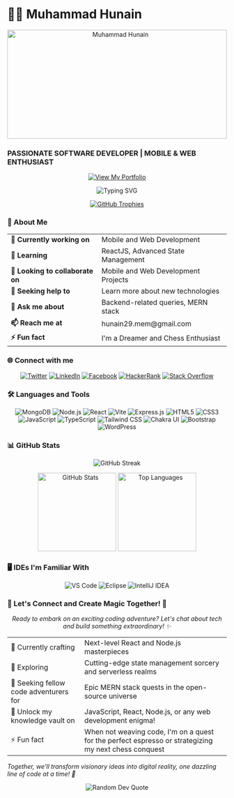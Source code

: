 <h1 >👨‍💻 Muhammad Hunain</h1>
  <p align="center">
    <img src="https://res.cloudinary.com/dtsdaiqrp/image/upload/v1722670184/1684967781752_lwdwyj.jpg" alt="Muhammad Hunain" width="100%" height="250" style="object-fit: cover;" />
  </p>

 
  <h3>PASSIONATE SOFTWARE DEVELOPER | MOBILE & WEB ENTHUSIAST</h3>
     <p align="center">
        <a href="https://hunain.me" target="_blank">
          <img src="https://img.shields.io/badge/View_My_Portfolio-fff?style=for-the-badge&logo=portfolio&logoColor=black" alt="View My Portfolio" />
        </a>
      </p>
      <p align="center">
        <img src="https://readme-typing-svg.herokuapp.com?font=Fira+Code&size=24&pause=700&duration=1000&color=39FF14¢er=true&vCenter=true&width=435&lines=HI+THERE!+I'M+MUHAMMAD+HUNAIN;FULL+STACK+WEB+DEVELOPER;MERN+STACK+ENTHUSIAST;AI+CHATBOT+DEVELOPER;PROMPT+ENGINEERING+ENTHUSIAST;ALWAYS+LEARNING+NEW+THINGS;" alt="Typing SVG" />
      </p>


  <p align="center">
    <a href="https://github.com/ryo-ma/github-profile-trophy">
      <img src="https://github-profile-trophy.vercel.app/?username=Muhammad-Hunain&theme=darkhub&no-frame=true&margin-w=15&margin-h=15&column=7" alt="GitHub Trophies" />
    </a>
  </p>

  <h3 >🚀 About Me</h3>

  <table align="center">
    <tr>
      <td><strong>🔭 Currently working on</strong></td>
      <td>Mobile and Web Development</td>
    </tr>
    <tr>
      <td><strong>🌱 Learning</strong></td>
      <td>ReactJS, Advanced State Management</td>
    </tr>
    <tr>
      <td><strong>👯 Looking to collaborate on</strong></td>
      <td>Mobile and Web Development Projects</td>
    </tr>
    <tr>
      <td><strong>🤝 Seeking help to</strong></td>
      <td>Learn more about new technologies</td>
    </tr>
    <tr>
      <td><strong>💬 Ask me about</strong></td>
      <td>Backend-related queries, MERN stack</td>
    </tr>
    <tr>
      <td><strong>📫 Reach me at</strong></td>
      <td>hunain29.mem@gmail.com</td>
    </tr>
    <tr>
      <td><strong>⚡ Fun fact</strong></td>
      <td>I'm a Dreamer and Chess Enthusiast</td>
    </tr>
  </table>

  <h3 >🌐 Connect with me</h3>
  <p align="center">
    <a href="https://twitter.com/Muhamma87640881" target="_blank"><img src="https://img.icons8.com/color/64/000000/twitter--v1.png" alt="Twitter" /></a>
    <a href="https://www.linkedin.com/in/muhammad-hunain-0a025321a/" target="_blank"><img src="https://img.icons8.com/color/64/000000/linkedin--v1.png" alt="LinkedIn" /></a>
    <a href="https://www.facebook.com/HunainIsmail.Memons" target="_blank"><img src="https://img.icons8.com/color/64/000000/facebook-new.png" alt="Facebook" /></a>
    <a href="https://www.hackerrank.com/hunain29_mem" target="_blank"><img src="https://img.icons8.com/external-tal-revivo-color-tal-revivo/64/000000/external-hackerrank-is-a-technology-company-that-focuses-on-competitive-programming-logo-color-tal-revivo.png" alt="HackerRank" /></a>
    <a href="https://stackoverflow.com/users/story/17804152?newreg=c60d95ca7f6044a5bdcb51681b74c846" target="_blank"><img src="https://img.icons8.com/color/64/000000/stackoverflow.png" alt="Stack Overflow" /></a>
  </p>

  <h3 >🛠 Languages and Tools</h3>
  <p align="center">
    <img src="https://img.icons8.com/color/64/000000/mongodb.png" alt="MongoDB" />
    <img src="https://img.icons8.com/color/64/000000/nodejs.png" alt="Node.js" />
    <img src="https://img.icons8.com/color/64/000000/react-native.png" alt="React" />
    <img src="https://img.icons8.com/color/64/000000/vite.png" alt="Vite" />
    <img src="https://img.icons8.com/color/64/000000/express.png" alt="Express.js" />
    <img src="https://img.icons8.com/color/64/000000/html-5.png" alt="HTML5" />
    <img src="https://img.icons8.com/color/64/000000/css3.png" alt="CSS3" />
    <img src="https://img.icons8.com/color/64/000000/javascript.png" alt="JavaScript" />
    <img src="https://img.icons8.com/color/64/000000/typescript.png" alt="TypeScript" />
    <img src="https://img.icons8.com/color/64/000000/tailwindcss.png" alt="Tailwind CSS" />
    <img src="https://img.icons8.com/color/64/000000/chakra-ui.png" alt="Chakra UI" />
    <img src="https://img.icons8.com/color/64/000000/bootstrap.png" alt="Bootstrap" />
    <img src="https://img.icons8.com/color/64/000000/wordpress.png" alt="WordPress" />
  </p>

  <h3 >📊 GitHub Stats</h3>
  <p align="center">
    <img src="https://github-readme-streak-stats.herokuapp.com/?user=Muhammad-Hunain&theme=radical&hide_border=true&border_radius=10" alt="GitHub Streak" />
  </p>
  <p align="center">
    <img height="180em" src="https://github-readme-stats.vercel.app/api?username=Muhammad-Hunain&theme=radical&show_icons=true&hide_border=true&border_radius=10" alt="GitHub Stats" />
    <img height="180em" src="https://github-readme-stats-eight-theta.vercel.app/api/top-langs/?username=Muhammad-Hunain&layout=compact&langs_count=8&theme=radical&hide_border=true&border_radius=10" alt="Top Languages" />
  </p>

  <h3 >🖥 IDEs I'm Familiar With</h3>
  <p align="center">
    <img alt="VS Code" src="https://img.shields.io/badge/Visual_Studio_Code-0078D4?style=for-the-badge&logo=visual%20studio%20code&logoColor=white"/>
    <img alt="Eclipse" src="https://img.shields.io/badge/Eclipse-2C2255?style=for-the-badge&logo=eclipse&logoColor=white"/>
    <img alt="IntelliJ IDEA" src="https://img.shields.io/badge/IntelliJ_IDEA-000000.svg?style=for-the-badge&logo=intellij-idea&logoColor=white"/>
  </p>

  <h3 >🌟 Let's Connect and Create Magic Together! 🚀</h3>
  <p align="center">
    <i>Ready to embark on an exciting coding adventure? Let's chat about tech and build something extraordinary! ✨</i>
  </p>

  <table align="center">
    <tr>
      <td>🔭 Currently crafting</td>
      <td>Next-level React and Node.js masterpieces</td>
    </tr>
    <tr>
      <td>🌱 Exploring</td>
      <td>Cutting-edge state management sorcery and serverless realms</td>
    </tr>
    <tr>
      <td>👯 Seeking fellow code adventurers for</td>
      <td>Epic MERN stack quests in the open-source universe</td>
    </tr>
    <tr>
      <td>💬 Unlock my knowledge vault on</td>
      <td>JavaScript, React, Node.js, or any web development enigma!</td>
    </tr>
    <tr>
      <td>⚡ Fun fact</td>
      <td>When not weaving code, I'm on a quest for the perfect espresso or strategizing my next chess conquest</td>
    </tr>
  </table>
  <p alig>
    <i>Together, we'll transform visionary ideas into digital reality, one dazzling line of code at a time! 💫</i>
  </p>

<div align="center">
  <img src="https://quotes-github-readme.vercel.app/api?type=horizontal&theme=radical" alt="Random Dev Quote" />
</div>
